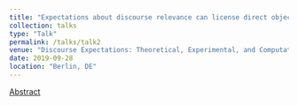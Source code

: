 ```yaml
---
title: "Expectations about discourse relevance can license direct objections to presupposed content"
collection: talks
type: "Talk"
permalink: /talks/talk2
venue: "Discourse Expectations: Theoretical, Experimental, and Computational Perspectives (DETEC), Alexandra Lorson, Hannah Rohde, Chris Cummins,"
date: 2019-09-28
location: "Berlin, DE"
---
```


[Abstract](http://alex-lorson.github.io/files/DETEC_LorsonRohdeCummins.pdf)
